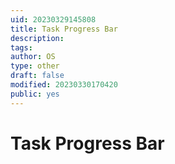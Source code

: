 ```yaml
---
uid: 20230329145808
title: Task Progress Bar
description: 
tags: 
author: OS
type: other
draft: false
modified: 20230330170420
public: yes
---
```


# Task Progress Bar